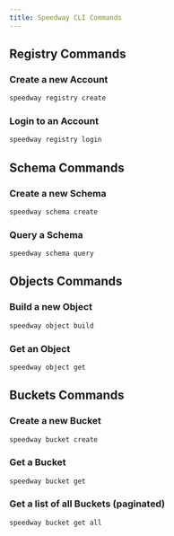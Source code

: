 ```yaml
---
title: Speedway CLI Commands
---
```

## Registry Commands
### Create a new Account
```bash
speedway registry create
```

### Login to an Account
```bash
speedway registry login
```

## Schema Commands
### Create a new Schema
```bash
speedway schema create
```

### Query a Schema
```bash
speedway schema query
```

## Objects Commands
### Build a new Object
```bash
speedway object build
```

### Get an Object
```bash
speedway object get
```

## Buckets Commands
### Create a new Bucket
```bash
speedway bucket create
```

### Get a Bucket
```bash
speedway bucket get
```

### Get a list of all Buckets (paginated)
```bash
speedway bucket get all
```